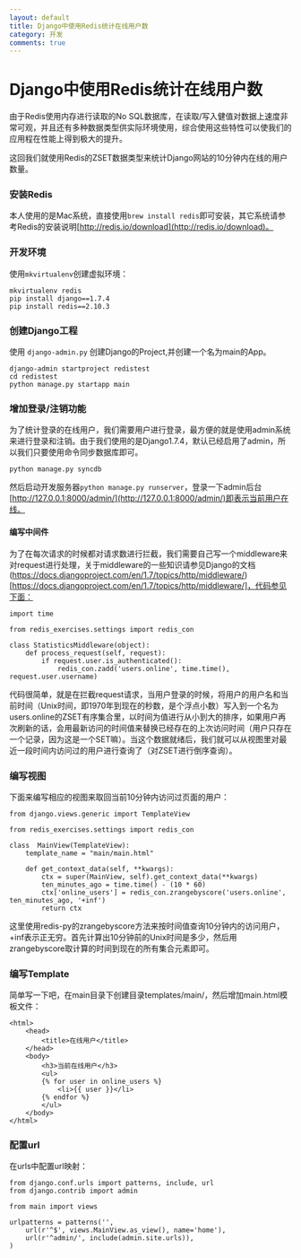 ```yaml
---
layout: default
title: Django中使用Redis统计在线用户数
category: 开发
comments: true
---
```


# Django中使用Redis统计在线用户数

由于Redis使用内存进行读取的No SQL数据库，在读取/写入健值对数据上速度非常可观，并且还有多种数据类型供实际环境使用，综合使用这些特性可以使我们的应用程在性能上得到极大的提升。

这回我们就使用Redis的ZSET数据类型来统计Django网站的10分钟内在线的用户数量。

### 安装Redis

本人使用的是Mac系统，直接使用`brew install redis`即可安装，其它系统请参考Redis的安装说明[http://redis.io/download](http://redis.io/download)。

### 开发环境

使用`mkvirtualenv`创建虚拟环境：

```
mkvirtualenv redis
pip install django==1.7.4
pip install redis==2.10.3
```

### 创建Django工程

使用 `django-admin.py` 创建Django的Project,并创建一个名为main的App。

```
django-admin startproject redistest
cd redistest
python manage.py startapp main
```

### 增加登录/注销功能

为了统计登录的在线用户，我们需要用户进行登录，最方便的就是使用admin系统来进行登录和注销。由于我们使用的是Django1.7.4，默认已经启用了admin，所以我们只要使用命令同步数据库即可。

```
python manage.py syncdb
```

然后启动开发服务器`python manage.py runserver`，登录一下admin后台[http://127.0.0.1:8000/admin/](http://127.0.0.1:8000/admin/)即表示当前用户在线。

#### 编写中间件

为了在每次请求的时候都对请求数进行拦截，我们需要自己写一个middleware来对request进行处理，关于middleware的一些知识请参见Django的文档(https://docs.djangoproject.com/en/1.7/topics/http/middleware/)[https://docs.djangoproject.com/en/1.7/topics/http/middleware/]，代码参见下面：

```
import time

from redis_exercises.settings import redis_con

class StatisticsMiddleware(object):
    def process_request(self, request):
        if request.user.is_authenticated():
            redis_con.zadd('users.online', time.time(), request.user.username)
```

代码很简单，就是在拦截request请求，当用户登录的时候，将用户的用户名和当前时间（Unix时间，即1970年到现在的秒数，是个浮点小数）写入到一个名为users.online的ZSET有序集合里，以时间为值进行从小到大的排序，如果用户再次刷新的话，会用最新访问的时间值来替换已经存在的上次访问时间（用户只存在一个记录，因为这是一个SET嘛）。当这个数据就绪后，我们就可以从视图里对最近一段时间内访问过的用户进行查询了（对ZSET进行倒序查询）。

### 编写视图

下面来编写相应的视图来取回当前10分钟内访问过页面的用户：

```
from django.views.generic import TemplateView

from redis_exercises.settings import redis_con

class  MainView(TemplateView):
    template_name = "main/main.html"

    def get_context_data(self, **kwargs):
        ctx = super(MainView, self).get_context_data(**kwargs)
        ten_minutes_ago = time.time() - (10 * 60)
        ctx['online_users'] = redis_con.zrangebyscore('users.online', ten_minutes_ago, '+inf')
        return ctx
```

这里使用redis-py的zrangebyscore方法来按时间值查询10分钟内的访问用户，+inf表示正无穷。首先计算出10分钟前的Unix时间是多少，然后用zrangebyscore取计算的时间到现在的所有集合元素即可。

### 编写Template

简单写一下吧，在main目录下创建目录templates/main/，然后增加main.html模板文件：

```
<html>
    <head>
        <title>在线用户</title>
    </head>
    <body>
        <h3>当前在线用户</h3>
        <ul>
        {% for user in online_users %}
            <li>{{ user }}</li>
        {% endfor %}
        </ul>
    </body>
</html>
```

### 配置url

在urls中配置url映射：

```
from django.conf.urls import patterns, include, url
from django.contrib import admin

from main import views

urlpatterns = patterns('',
    url(r'^$', views.MainView.as_view(), name='home'),
    url(r'^admin/', include(admin.site.urls)),
)
```

